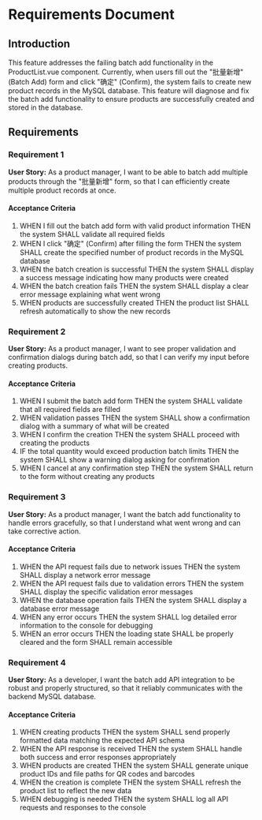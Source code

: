 # Requirements Document

## Introduction

This feature addresses the failing batch add functionality in the ProductList.vue component. Currently, when users fill out the "批量新增" (Batch Add) form and click "确定" (Confirm), the system fails to create new product records in the MySQL database. This feature will diagnose and fix the batch add functionality to ensure products are successfully created and stored in the database.

## Requirements

### Requirement 1

**User Story:** As a product manager, I want to be able to batch add multiple products through the "批量新增" form, so that I can efficiently create multiple product records at once.

#### Acceptance Criteria

1. WHEN I fill out the batch add form with valid product information THEN the system SHALL validate all required fields
2. WHEN I click "确定" (Confirm) after filling the form THEN the system SHALL create the specified number of product records in the MySQL database
3. WHEN the batch creation is successful THEN the system SHALL display a success message indicating how many products were created
4. WHEN the batch creation fails THEN the system SHALL display a clear error message explaining what went wrong
5. WHEN products are successfully created THEN the product list SHALL refresh automatically to show the new records

### Requirement 2

**User Story:** As a product manager, I want to see proper validation and confirmation dialogs during batch add, so that I can verify my input before creating products.

#### Acceptance Criteria

1. WHEN I submit the batch add form THEN the system SHALL validate that all required fields are filled
2. WHEN validation passes THEN the system SHALL show a confirmation dialog with a summary of what will be created
3. WHEN I confirm the creation THEN the system SHALL proceed with creating the products
4. IF the total quantity would exceed production batch limits THEN the system SHALL show a warning dialog asking for confirmation
5. WHEN I cancel at any confirmation step THEN the system SHALL return to the form without creating any products

### Requirement 3

**User Story:** As a product manager, I want the batch add functionality to handle errors gracefully, so that I understand what went wrong and can take corrective action.

#### Acceptance Criteria

1. WHEN the API request fails due to network issues THEN the system SHALL display a network error message
2. WHEN the API request fails due to validation errors THEN the system SHALL display the specific validation error messages
3. WHEN the database operation fails THEN the system SHALL display a database error message
4. WHEN any error occurs THEN the system SHALL log detailed error information to the console for debugging
5. WHEN an error occurs THEN the loading state SHALL be properly cleared and the form SHALL remain accessible

### Requirement 4

**User Story:** As a developer, I want the batch add API integration to be robust and properly structured, so that it reliably communicates with the backend MySQL database.

#### Acceptance Criteria

1. WHEN creating products THEN the system SHALL send properly formatted data matching the expected API schema
2. WHEN the API response is received THEN the system SHALL handle both success and error responses appropriately
3. WHEN products are created THEN the system SHALL generate unique product IDs and file paths for QR codes and barcodes
4. WHEN the creation is complete THEN the system SHALL refresh the product list to reflect the new data
5. WHEN debugging is needed THEN the system SHALL log all API requests and responses to the console